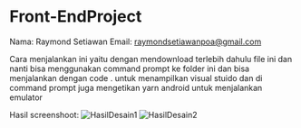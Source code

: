 # Front-EndProject

Nama: Raymond Setiawan
Email: raymondsetiawanpoa@gmail.com

Cara menjalankan ini yaitu dengan mendownload terlebih dahulu file ini dan nanti bisa menggunakan command prompt ke folder ini dan bisa menjalankan dengan code . untuk menampilkan visual stuido dan di command prompt juga mengetikan yarn android untuk menjalankan emulator

Hasil screenshoot:
![HasilDesain1](https://github.com/RaymondSetiawan-Task/Front-EndProject/assets/133495519/fcd93bba-71cc-469f-91b2-8f36cef16cb1)
![HasilDesain2](https://github.com/RaymondSetiawan-Task/Front-EndProject/assets/133495519/6968ff69-2cbe-4d3f-889d-4230dbb41982)
